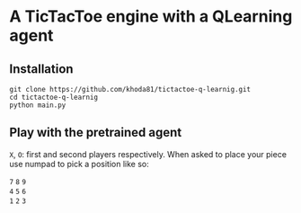 # A TicTacToe engine with a QLearning agent

## Installation

```
git clone https://github.com/khoda81/tictactoe-q-learnig.git
cd tictactoe-q-learnig
python main.py
```

## Play with the pretrained agent

`X`, `O`: first and second players respectively.
When asked to place your piece use numpad to pick a position like so:

`7` `8` `9` \
`4` `5` `6` \
`1` `2` `3`
